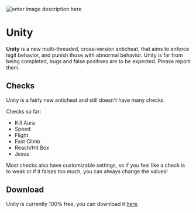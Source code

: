 ![enter image description here](https://i.imgur.com/kcBgKZ6.png)

# Unity

**Unity** is a new multi-threaded, cross-version anticheat, that aims to enforce legit behavior, and punish those with abnormal behavior. Unity is far from being completed, bugs and false positives are to be expected. Please report them.

## Checks

Unity is a fairly new anticheat and still doesn't have many checks.

Checks so far:

 - Kill Aura
 - Speed
 - Flight
 - Fast Climb
 - Reach/Hit Box
 - Jesus


Most checks also have customizable settings, so if you feel like a check is to weak or if it falses too much, you can always change the values!

## Download

Unity is currently 100% free, you can download it [here](https://discord.gg/JfpzGHQ).
